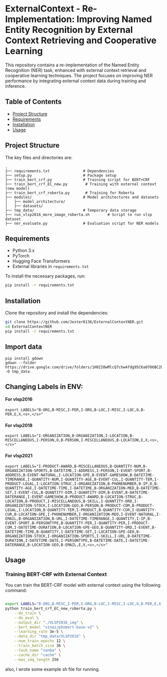 # ExternalContext - Re-Implementation: Improving Named Entity Recognition by External Context Retrieving and Cooperative Learning

This repository contains a re-implementation of the Named Entity Recognition (NER) task, enhanced with external context retrieval and cooperative learning techniques. The project focuses on improving NER performance by integrating external context data during training and inference.

## Table of Contents
- [Project Structure](#project-structure)
- [Requirements](#requirements)
- [Installation](#installation)
- [Usage](#usage)

## Project Structure

The key files and directories are:

```
.
├── requirements.txt               # Dependencies
├── setup.py                       # Package setup
├── train_bert_crf.py              # Training script for BERT+CRF
├── train_bert_crf_EC_new.py        # Training with external context (new model)
├── train_bert_crf_roberta.py       # Training for Roberta
├── modules/                       # Model architectures and datasets
│   ├── model_architecture/
│   ├── datasets/
├── tmp_data/                      # Temporary data storage
├── run_vlsp2016_more_image_roberta.sh        # Script to run vlsp dataset
├── ner_evaluate.py                # Evaluation script for NER models
```

## Requirements

- Python 3.x
- PyTorch
- Hugging Face Transformers
- External libraries in `requirements.txt`

To install the necessary packages, run:

```bash
pip install -r requirements.txt
```

## Installation

Clone the repository and install the dependencies:

```bash
git clone https://github.com/Jester6136/ExternalContextNER.git
cd ExternalContextNER
pip install -r requirements.txt
```

## Import data 

```
pip install gdown
gdown --folder https://drive.google.com/drive/folders/1H0II0wMlcQ7chw4fdg95CKa07O6BC2U5 -O tmp_data
```



## Changing Labels in ENV:
   #### For vlsp2016
   ```
   export LABELS="B-ORG,B-MISC,I-PER,I-ORG,B-LOC,I-MISC,I-LOC,O,B-PER,E,X,<s>,</s>"
```
   #### For vlsp2018
   ```
   export LABELS="I-ORGANIZATION,B-ORGANIZATION,I-LOCATION,B-MISCELLANEOUS,I-PERSON,O,B-PERSON,I-MISCELLANEOUS,B-LOCATION,E,X,<s>,</s>"
   ```

   #### For vlsp2021
   ```
   export LABELS="I-PRODUCT-AWARD,B-MISCELLANEOUS,B-QUANTITY-NUM,B-ORGANIZATION-SPORTS,B-DATETIME,I-ADDRESS,I-PERSON,I-EVENT-SPORT,B-ADDRESS,B-EVENT-NATURAL,I-LOCATION-GPE,B-EVENT-GAMESHOW,B-DATETIME-TIMERANGE,I-QUANTITY-NUM,I-QUANTITY-AGE,B-EVENT-CUL,I-QUANTITY-TEM,I-PRODUCT-LEGAL,I-LOCATION-STRUC,I-ORGANIZATION,B-PHONENUMBER,B-IP,O,B-QUANTITY-AGE,I-DATETIME-TIME,I-DATETIME,B-ORGANIZATION-MED,B-DATETIME-SET,I-EVENT-CUL,B-QUANTITY-DIM,I-QUANTITY-DIM,B-EVENT,B-DATETIME-DATERANGE,I-EVENT-GAMESHOW,B-PRODUCT-AWARD,B-LOCATION-STRUC,B-LOCATION,B-PRODUCT,I-MISCELLANEOUS,B-SKILL,I-QUANTITY-ORD,I-ORGANIZATION-STOCK,I-LOCATION-GEO,B-PERSON,B-PRODUCT-COM,B-PRODUCT-LEGAL,I-LOCATION,B-QUANTITY-TEM,I-PRODUCT,B-QUANTITY-CUR,I-QUANTITY-CUR,B-LOCATION-GPE,I-PHONENUMBER,I-ORGANIZATION-MED,I-EVENT-NATURAL,I-EMAIL,B-ORGANIZATION,B-URL,I-DATETIME-TIMERANGE,I-QUANTITY,I-IP,B-EVENT-SPORT,B-PERSONTYPE,B-QUANTITY-PER,I-QUANTITY-PER,I-PRODUCT-COM,I-DATETIME-DURATION,B-LOCATION-GPE-GEO,B-QUANTITY-ORD,I-EVENT,B-DATETIME-TIME,B-QUANTITY,I-DATETIME-SET,I-LOCATION-GPE-GEO,B-ORGANIZATION-STOCK,I-ORGANIZATION-SPORTS,I-SKILL,I-URL,B-DATETIME-DURATION,I-DATETIME-DATE,I-PERSONTYPE,B-DATETIME-DATE,I-DATETIME-DATERANGE,B-LOCATION-GEO,B-EMAIL,E,X,<s>,</s>"
```

## Usage

### Training BERT-CRF with External Context

You can train the BERT-CRF model with external context using the following command:

```bash

export LABELS="B-ORG,B-MISC,I-PER,I-ORG,B-LOC,I-MISC,I-LOC,O,B-PER,E,X,<s>,</s>"
python train_bert_crf_EC_new_roberta.py \
    --do_train \
    --do_eval \
    --output_dir "./VLSP2016_img" \
    --bert_model "vinai/phobert-base-v2" \
    --learning_rate 3e-5 \
    --data_dir "tmp_data/VLSP2016" \
    --num_train_epochs 12 \
    --train_batch_size 36 \
    --task_name "sonba" \
    --cache_dir "cache" \
    --max_seq_length 256
```

also, I wrote some example sh file for running.